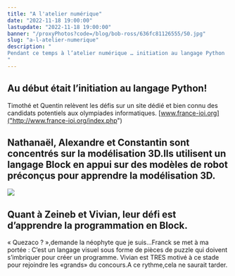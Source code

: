 ```yaml
---
title: "A l'atelier numérique"
date: "2022-11-18 19:00:00"
lastupdate: "2022-11-18 19:00:00"
banner: "/proxyPhotos?code=/blog/bob-ross/636fc81126555/50.jpg"
slug: "a-l-atelier-numerique"
description: " 
Pendant ce temps à l’atelier numérique … initiation au langage Python 
"
---
```

## Au début était l’initiation au langage Python! 
Timothé et Quentin relèvent les défis sur un site dédié et bien connu des candidats potentiels aux olympiades informatiques.
[www.france-ioi.org]("http://www.france-ioi.org/index.php")

## Nathanaël, Alexandre et Constantin sont concentrés sur la modélisation 3D.Ils utilisent un langage Block en appui sur des modèles de robot préconçus pour apprendre la modélisation 3D.

![](/proxyPhotos?code=/blog/bob-ross/636fc7a5c9b55/75.jpg)

## Quant à Zeineb et Vivian, leur défi est d’apprendre la programmation en Block.
« Quezaco ? »,demande la néophyte que je suis...Franck se met à ma portée : C’est un langage visuel sous forme de pièces de puzzle qui doivent s’imbriquer pour créer un programme.
Vivian est TRES motivé à ce stade pour rejoindre les «grands» du concours.A ce rythme,cela ne saurait tarder.


    